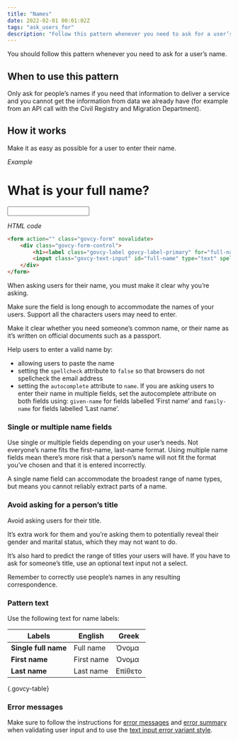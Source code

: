 ```yaml
---
title: "Names"
date: 2022-02-01 00:01:02Z
tags: "ask_users_for"
description: "Follow this pattern whenever you need to ask for a user’s name ."
---
```

You should follow this pattern whenever you need to ask for a user’s name.

## When to use this pattern
Only ask for people’s names if you need that information to deliver a service and you cannot get the information from data we already have (for example from an API call with the Civil Registry and Migration Department).  

## How it works
Make it as easy as possible for a user to enter their name.

*Example*
<div class="govcy-container govcy-p-4 govcy-br-1 govcy-br-standard govcy-mb-4">
<div class="govcy-form">
    <div class="govcy-form-control">
        <h1><label class="govcy-label govcy-label-primary" for="full-name">What is your full name?</label></h1>
        <input class="govcy-text-input" id="full-name" type="text" spellcheck="false" autocomplete="name">
    </div>
</div>
</div>

*HTML code*
```html
<form action="" class="govcy-form" novalidate>
    <div class="govcy-form-control">
        <h1><label class="govcy-label govcy-label-primary" for="full-name">What is your full name?</label></h1>
        <input class="govcy-text-input" id="full-name" type="text" spellcheck="false" autocomplete="name">
    </div>
</form>
```
When asking users for their name, you must make it clear why you’re asking.

Make sure the field is long enough to accommodate the names of your users. Support all the characters users may need to enter.

Make it clear whether you need someone’s common name, or their name as it’s written on official documents such as a passport.

Help users to enter a valid name by:
- allowing users to paste the name
- setting the `spellcheck` attribute to `false` so that browsers do not spellcheck the email address
- setting the `autocomplete` attribute to `name`. If you are asking users to enter their name in multiple fields, set the autocomplete attribute on both fields using: `given-name` for fields labelled ‘First name’ and `family-name` for fields labelled ‘Last name’.
### Single or multiple name fields
Use single or multiple fields depending on your user’s needs. Not everyone’s name fits the first-name, last-name format. Using multiple name fields mean there’s more risk that a person’s name will not fit the format you’ve chosen and that it is entered incorrectly.

A single name field can accommodate the broadest range of name types, but means you cannot reliably extract parts of a name.
### Avoid asking for a person’s title
Avoid asking users for their title.

It’s extra work for them and you’re asking them to potentially reveal their gender and marital status, which they may not want to do.

It’s also hard to predict the range of titles your users will have. If you have to ask for someone’s title, use an optional text input not a select.

Remember to correctly use people’s names in any resulting correspondence.
### Pattern text
Use the following text for name labels:

| Labels               | English    | Greek   |
| -------------------- | ---------- | ------- |
| **Single full name** | Full name  | Όνομα   |
| **First name**       | First name | Όνομα   |
| **Last name**        | Last name  | Επίθετο |

{.govcy-table}

### Error messages
Make sure to follow the instructions for [error messages](../../components/error_message) and [error summary](../../components/error_summary) when validating user input and to use the [text input error variant style](../../components/text_input/#error-messages).